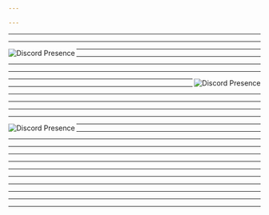 ```yaml
---

---
```


---

---

<img src="https://lanyard.cnrad.dev/api/873803230042263563?idleMessage=doing%20something%20else...&bg=51177a" alt="Discord Presence" align="left">

---

---

---

---

<img src="https://lanyard.cnrad.dev/api/949204360515158046?idleMessage=:Building%20something...&bg=55f2fa" alt="Discord Presence" align="right">

---

---

---

---

---

---

<img src="https://lanyard.cnrad.dev/api/684781911394353178?idleMessage=:Building%20something...&bg=bd401a" alt="Discord Presence" align="left">

---

---

---

---

---

---

---

---

---

---

---

---

